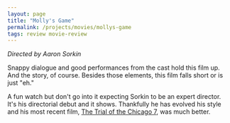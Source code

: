 ```yaml
---
layout: page
title: "Molly's Game"
permalink: /projects/movies/mollys-game
tags: review movie-review
---
```


_Directed by Aaron Sorkin_

Snappy dialogue and good performances from the cast hold this film up. And the story, of course. Besides those elements, this film falls short or is just "eh."

A fun watch but don't go into it expecting Sorkin to be an expert director. It's his directorial debut and it shows. Thankfully he has evolved his style and his most recent film, [The Trial of the Chicago 7](https://www.imdb.com/title/tt1070874), was much better.
